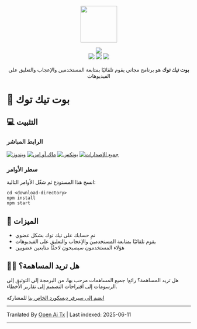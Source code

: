 <p align="center">
  <a href="https://somiibo.com/platforms/tiktok-bot">
    <img src="https://cdn.itwcreativeworks.com/assets/somiibo/images/logo/somiibo-brandmark-blue-x.svg" width="100px">
  </a>
</p>

<p align="center">
  <img src="https://img.shields.io/github/package-json/v/itw-creative-works/node-powertools.svg">
  <br>
  <img src="https://img.shields.io/npm/dm/node-powertools.svg">
  <img src="https://img.shields.io/website/https/itwcreativeworks.com.svg">
  <img src="https://img.shields.io/github/contributors/itw-creative-works/node-powertools.svg">
  <br>
  <br>
  <strong>بوت تيك توك</strong> هو برنامج مجاني يقوم تلقائيًا بمتابعة المستخدمين والإعجاب والتعليق على الفيديوهات
</p>

# 🦄 بوت تيك توك
## 💻 التثبيت
### الرابط المباشر
[![ويندوز](https://img.shields.io/badge/-Windows_x64-blue.svg?style=for-the-badge&logo=windows)](https://somiibo.com/download?download=windows)
[![ماك أو إس](https://img.shields.io/badge/-MacOS-lightblue.svg?style=for-the-badge&logo=apple)](https://somiibo.com/download?download=macos)
[![يونكس](https://img.shields.io/badge/-Linux/BSD-red.svg?style=for-the-badge&logo=linux)](https://somiibo.com/download?download=linux)
[![جميع الإصدارات](https://img.shields.io/badge/-All_Versions-lightgrey.svg?style=for-the-badge)](https://somiibo.com/download?download=null)

### سطر الأوامر
انسخ هذا المستودع ثم شغّل الأوامر التالية:
```shell
cd <download-directory>
npm install
npm start
```

## 🎉 الميزات
- نمِ حسابك على تيك توك بشكل عضوي
- يقوم تلقائيًا بمتابعة المستخدمين والإعجاب والتعليق على الفيديوهات
- هؤلاء المستخدمون سيصبحون لاحقًا متابعين عضويين

## 🙋‍♂️ هل تريد المساهمة؟
هل تريد المساهمة؟ رائع! جميع المساهمات مرحب بها، من البرمجة إلى التوثيق إلى الرسومات إلى اقتراحات التصميم إلى تقارير الأخطاء.

[انضم إلى سيرفر ديسكورد الخاص بنا](https://somiibo.com/discord) للمشاركة

---

Tranlated By [Open Ai Tx](https://github.com/OpenAiTx/OpenAiTx) | Last indexed: 2025-06-11

---